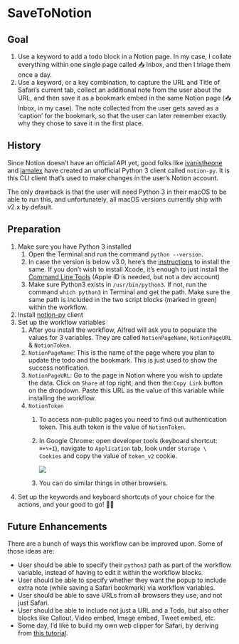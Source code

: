 # SaveToNotion

## Goal
1. Use a keyword to add a todo block in a Notion page. In my case, I collate everything within one single page called 📥 Inbox, and then I triage them once a day.
2. Use a keyword, or a key combination, to capture the URL and Title of Safari’s current tab, collect an additional note from the user about the URL, and then save it as a bookmark embed in the same Notion page (📥 Inbox, in my case). The note collected from the user gets saved as a ‘caption’ for the bookmark, so that the user can later remember exactly why they chose to save it in the first place.

## History
Since Notion doesn’t have an official API yet, good folks like [ivanistheone][1] and [jamalex][2] have created an unofficial Python 3 client called `notion-py`. It is this CLI client that’s used to make changes in the user’s Notion account.

The only drawback is that the user will need Python 3 in their macOS to be able to run this, and unfortunately, all macOS versions currently ship with v2.x by default.

## Preparation
1. Make sure you have Python 3 installed
	1. Open the Terminal and run the command `python --version`. 
	2. In case the version is below v3.0, here’s the [instructions][3] to install the same. If you don’t wish to install Xcode, it’s enough to just install the [Command Line Tools][4] (Apple ID is needed, but not a dev account)
	3. Make sure Python3 exists in `/usr/bin/python3`. If not, run the command `which python3` in Terminal and get the path. Make sure the same path is included in the two script blocks (marked in green) within the workflow. 
2. Install [notion-py][5] client
3. Set up the workflow variables
	1. After you install the workflow, Alfred will ask you to populate the values for 3 variables. They are called `NotionPageName`, `NotionPageURL` & `NotionToken`.
	2. `NotionPageName`: This is the name of the page where you plan to update the todo and the bookmark. This is just used to show the success notification.
	3. `NotionPageURL`: Go to the page in Notion where you wish to update the data. Click on `Share` at top right, and then the `Copy Link` button on the dropdown. Paste this URL as the value of this variable while installing the workflow.
	4. `NotionToken`
		1. To access non-public pages you need to find out authentication token. This auth token is the value of `NotionToken`.
		2. In Google Chrome: open developer tools (keyboard shortcut: `⌘+⌥+I`), navigate to `Application` tab, look under `Storage \ Cookies` and copy the value of `token_v2` cookie.   
			  
			![][image-1]  

		3. You can do similar things in other browsers.
4. Set up the keywords and keyboard shortcuts of your choice for the actions, and your good to go! 👍🏼 

## Future Enhancements
There are a bunch of ways this workflow can be improved upon. Some of those ideas are:
- User should be able to specify their `python3` path as part of the workflow variable, instead of having to edit it within the workflow blocks.
- User should be able to specify whether they want the popup to include extra note (while saving a Safari bookmark) via workflow variables.
- User should be able to save URLs from all browsers they use, and not just Safari.
- User should be able to include not just a URL and a Todo, but also other blocks like Callout, Video embed, Image embed, Tweet embed, etc.
- Some day, I’d like to build my own web clipper for Safari, by deriving from [this tutorial][6].

[1]:	https://pypi.org/user/ivanistheone/
[2]:	https://pypi.org/user/jamalex/
[3]:	https://installpython3.com/mac/
[4]:	https://developer.apple.com/downloads/
[5]:	https://pypi.org/project/notion/
[6]:	https://www.szj.io/tech/2020/05/04/powerup-safari-notion-extension.html

[image-1]:	https://user-images.githubusercontent.com/27700007/82423122-58bc8600-9a51-11ea-91a9-88b97c898568.png